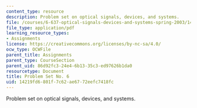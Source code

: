 ```yaml
---
content_type: resource
description: Problem set on optical signals, devices, and systems.
file: /courses/6-637-optical-signals-devices-and-systems-spring-2003/14219fd6801f7c62ae6772eefc7418fc_6637pset6.pdf
file_type: application/pdf
learning_resource_types:
- Assignments
license: https://creativecommons.org/licenses/by-nc-sa/4.0/
ocw_type: OCWFile
parent_title: Assignments
parent_type: CourseSection
parent_uid: 86d92fc3-24e4-6b13-35c3-ed97626b1da0
resourcetype: Document
title: Problem Set No. 6
uid: 14219fd6-801f-7c62-ae67-72eefc7418fc
---
```

Problem set on optical signals, devices, and systems.